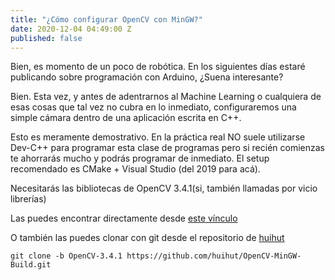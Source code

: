 ```yaml
---
title: "¿Cómo configurar OpenCV con MinGW?"
date: 2020-12-04 04:49:00 Z
published: false
---
```


Bien, es momento de un poco de robótica. En los siguientes días estaré publicando sobre programación con Arduino, ¿Suena interesante?

Bien. Esta vez, y antes de adentrarnos al Machine Learning o cualquiera de esas cosas que tal vez no cubra en lo inmediato, configuraremos una simple cámara dentro de una aplicación escrita en C++.

Esto es meramente demostrativo. En la práctica real NO suele utilizarse Dev-C++ para programar esta clase de programas pero si recién comienzas te ahorrarás mucho y podrás programar de inmediato. El setup recomendado es CMake + Visual Studio (del 2019 para acá).

Necesitarás las bibliotecas de OpenCV 3.4.1(si, también llamadas por vicio librerías) 

Las puedes encontrar directamente desde [este vínculo](https://dl.dropbox.com/s/5nmlr8m9c0vydjk/OpenCV-MinGW-Build-OpenCV-3.4.1-x64.zip?dl=0)

O también las puedes clonar con git desde el repositorio de [huihut](https://github.com/huihut/OpenCV-MinGW-Build/tree/OpenCV-3.4.1-x64/x64/mingw)

```
git clone -b OpenCV-3.4.1 https://github.com/huihut/OpenCV-MinGW-Build.git
```




